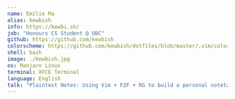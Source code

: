 ```yaml
---
name: Emilie Ma
alias: kewbish
info: https://kewbi.sh/
job: "Honours CS Student @ UBC"
github: https://github.com/kewbish
colorscheme: https://github.com/kewbish/dotfiles/blob/master/.vim/colors/monocode.vim
shell: bash
image: ./kewbish.jpg
os: Manjaro Linux
terminal: XFCE Terminal
language: English
talk: "Plaintext Notes: Using Vim + FZF + RG to build a personal notetaking system"
---
```


